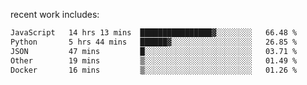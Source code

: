 
<!--<img width="1415" height="100" alt="blu" src="https://github.com/rdsilva01/rdsilva01/assets/101207588/deb060e5-d035-4f09-b511-e3f50605b207">-->

<!-- \> Enthusiastic about developing and building solutions <br>
\> Computer Science and Engineering @ UBI -->

<!-- <a href="https://www.rodrigosilva.live/">personal website</a> 🏁 -->

<!-- ![](https://komarev.com/ghpvc/?username=rdsilva01) -->

recent work includes:
<!--START_SECTION:waka-->

```txt
JavaScript   14 hrs 13 mins  ████████████████▓░░░░░░░░   66.48 %
Python       5 hrs 44 mins   ██████▓░░░░░░░░░░░░░░░░░░   26.85 %
JSON         47 mins         █░░░░░░░░░░░░░░░░░░░░░░░░   03.71 %
Other        19 mins         ▒░░░░░░░░░░░░░░░░░░░░░░░░   01.49 %
Docker       16 mins         ▒░░░░░░░░░░░░░░░░░░░░░░░░   01.26 %
```

<!--END_SECTION:waka-->

